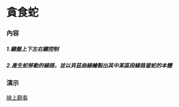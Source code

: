 # 貪食蛇
### 內容
##### 1.鍵盤上下左右鍵控制
##### 2.產生蛇移動的線路，並以貝茲曲線繪製出其中某區段線路當蛇的本體
### 演示
[線上觀看](https://virtools.github.io/snake/)
